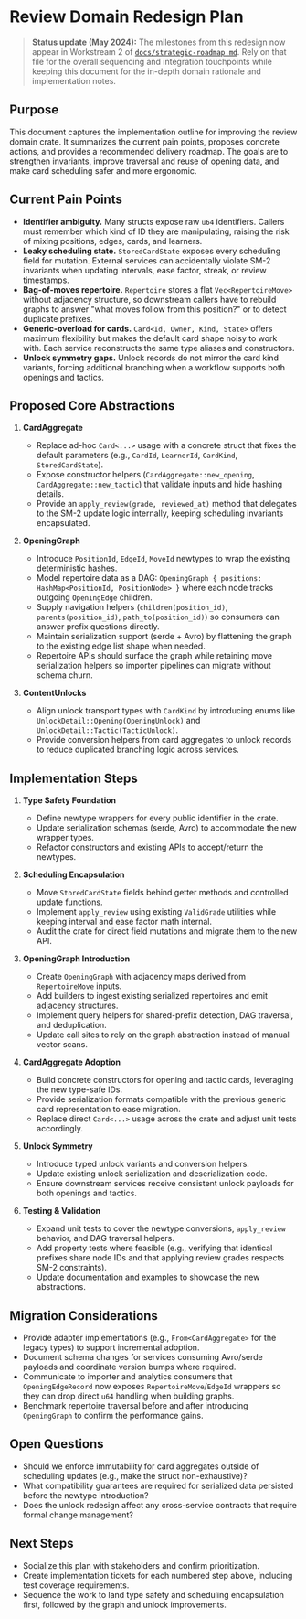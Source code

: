 # Review Domain Redesign Plan

> **Status update (May 2024):** The milestones from this redesign now appear in Workstream 2
> of [`docs/strategic-roadmap.md`](./strategic-roadmap.md). Rely on that file for the overall
> sequencing and integration touchpoints while keeping this document for the in-depth domain
> rationale and implementation notes.

## Purpose
This document captures the implementation outline for improving the review domain crate. It summarizes the current pain points, proposes concrete actions, and provides a recommended delivery roadmap. The goals are to strengthen invariants, improve traversal and reuse of opening data, and make card scheduling safer and more ergonomic.

## Current Pain Points
- **Identifier ambiguity.** Many structs expose raw `u64` identifiers. Callers must remember which kind of ID they are manipulating, raising the risk of mixing positions, edges, cards, and learners.
- **Leaky scheduling state.** `StoredCardState` exposes every scheduling field for mutation. External services can accidentally violate SM-2 invariants when updating intervals, ease factor, streak, or review timestamps.
- **Bag-of-moves repertoire.** `Repertoire` stores a flat `Vec<RepertoireMove>` without adjacency structure, so downstream callers have to rebuild graphs to answer "what moves follow from this position?" or to detect duplicate prefixes.
- **Generic-overload for cards.** `Card<Id, Owner, Kind, State>` offers maximum flexibility but makes the default card shape noisy to work with. Each service reconstructs the same type aliases and constructors.
- **Unlock symmetry gaps.** Unlock records do not mirror the card kind variants, forcing additional branching when a workflow supports both openings and tactics.

## Proposed Core Abstractions
1. **CardAggregate**
   - Replace ad-hoc `Card<...>` usage with a concrete struct that fixes the default parameters (e.g., `CardId`, `LearnerId`, `CardKind`, `StoredCardState`).
   - Expose constructor helpers (`CardAggregate::new_opening`, `CardAggregate::new_tactic`) that validate inputs and hide hashing details.
   - Provide an `apply_review(grade, reviewed_at)` method that delegates to the SM-2 update logic internally, keeping scheduling invariants encapsulated.

2. **OpeningGraph**
   - Introduce `PositionId`, `EdgeId`, `MoveId` newtypes to wrap the existing deterministic hashes.
   - Model repertoire data as a DAG: `OpeningGraph { positions: HashMap<PositionId, PositionNode> }` where each node tracks outgoing `OpeningEdge` children.
   - Supply navigation helpers (`children(position_id)`, `parents(position_id)`, `path_to(position_id)`) so consumers can answer prefix questions directly.
   - Maintain serialization support (serde + Avro) by flattening the graph to the existing edge list shape when needed.
   - Repertoire APIs should surface the graph while retaining move serialization helpers so importer pipelines can migrate without schema churn.

3. **ContentUnlocks**
   - Align unlock transport types with `CardKind` by introducing enums like `UnlockDetail::Opening(OpeningUnlock)` and `UnlockDetail::Tactic(TacticUnlock)`.
   - Provide conversion helpers from card aggregates to unlock records to reduce duplicated branching logic across services.

## Implementation Steps
1. **Type Safety Foundation**
   - Define newtype wrappers for every public identifier in the crate.
   - Update serialization schemas (serde, Avro) to accommodate the new wrapper types.
   - Refactor constructors and existing APIs to accept/return the newtypes.

2. **Scheduling Encapsulation**
   - Move `StoredCardState` fields behind getter methods and controlled update functions.
   - Implement `apply_review` using existing `ValidGrade` utilities while keeping interval and ease factor math internal.
   - Audit the crate for direct field mutations and migrate them to the new API.

3. **OpeningGraph Introduction**
   - Create `OpeningGraph` with adjacency maps derived from `RepertoireMove` inputs.
   - Add builders to ingest existing serialized repertoires and emit adjacency structures.
   - Implement query helpers for shared-prefix detection, DAG traversal, and deduplication.
   - Update call sites to rely on the graph abstraction instead of manual vector scans.

4. **CardAggregate Adoption**
   - Build concrete constructors for opening and tactic cards, leveraging the new type-safe IDs.
   - Provide serialization formats compatible with the previous generic card representation to ease migration.
   - Replace direct `Card<...>` usage across the crate and adjust unit tests accordingly.

5. **Unlock Symmetry**
   - Introduce typed unlock variants and conversion helpers.
   - Update existing unlock serialization and deserialization code.
   - Ensure downstream services receive consistent unlock payloads for both openings and tactics.

6. **Testing & Validation**
   - Expand unit tests to cover the newtype conversions, `apply_review` behavior, and DAG traversal helpers.
   - Add property tests where feasible (e.g., verifying that identical prefixes share node IDs and that applying review grades respects SM-2 constraints).
   - Update documentation and examples to showcase the new abstractions.

## Migration Considerations
- Provide adapter implementations (e.g., `From<CardAggregate>` for the legacy types) to support incremental adoption.
- Document schema changes for services consuming Avro/serde payloads and coordinate version bumps where required.
- Communicate to importer and analytics consumers that `OpeningEdgeRecord` now exposes `RepertoireMove`/`EdgeId` wrappers so they can drop direct `u64` handling when building graphs.
- Benchmark repertoire traversal before and after introducing `OpeningGraph` to confirm the performance gains.

## Open Questions
- Should we enforce immutability for card aggregates outside of scheduling updates (e.g., make the struct non-exhaustive)?
- What compatibility guarantees are required for serialized data persisted before the newtype introduction?
- Does the unlock redesign affect any cross-service contracts that require formal change management?

## Next Steps
- Socialize this plan with stakeholders and confirm prioritization.
- Create implementation tickets for each numbered step above, including test coverage requirements.
- Sequence the work to land type safety and scheduling encapsulation first, followed by the graph and unlock improvements.
